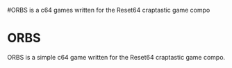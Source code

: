 #ORBS is a c64 games written for the Reset64 craptastic game compo

ORBS
====

ORBS is a simple c64 game written for the Reset64 craptastic game compo.
